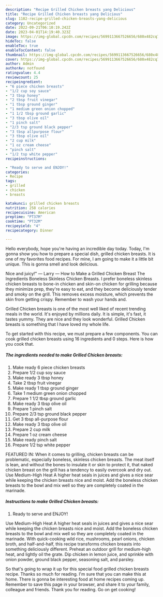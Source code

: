 ```yaml
---
description: "Recipe Grilled Chicken breasts yang Delicious"
title: "Recipe Grilled Chicken breasts yang Delicious"
slug: 1102-recipe-grilled-chicken-breasts-yang-delicious
category: Uncategorized
date: 2022-09-21T06:10:19.242Z
date: 2023-04-01T14:19:40.323Z
image: https://img-global.cpcdn.com/recipes/5699113667526656/680x482cq70/grilled-chicken-breasts-recipe-main-photo.jpg
hideToc: false
enableToc: true
enableTocContent: false
thumbnail: https://img-global.cpcdn.com/recipes/5699113667526656/680x482cq70/grilled-chicken-breasts-recipe-main-photo.jpg
cover: https://img-global.cpcdn.com/recipes/5699113667526656/680x482cq70/grilled-chicken-breasts-recipe-main-photo.jpg
author: Admin
authorAv: notfound
ratingvalue: 4.4
reviewcount: 25
recipeingredient:
- "6 piece chicken breasts"
- "1/2 cup soy sauce"
- "3 tbsp honey"
- "2 tbsp fruit vinegar"
- "1 tbsp ground ginger"
- "1 medium green onion chopped"
- "1 1/2 tbsp ground garlic"
- "3 tbsp olive oil"
- "1 pinch salt"
- "2/3 tsp ground black pepper"
- "3 tbsp allpurpose flour"
- "3 tbsp olive oil"
- "2 cup milk"
- "1 oz cream cheese"
- "pinch salt"
- "1/2 tsp white pepper"
recipeinstructions:

- "Ready to serve and ENJOY!"
categories:
- Recipe
tags:
- grilled
- chicken
- breasts

katakunci: grilled chicken breasts 
nutrition: 258 calories
recipecuisine: American
preptime: "PT37M"
cooktime: "PT32M"
recipeyield: "4"
recipecategory: Dinner

---
```



Hello everybody, hope you're having an incredible day today. Today, I'm gonna show you how to prepare a special dish, grilled chicken breasts. It is one of my favorites food recipes. For mine, I am going to make it a little bit unique. This is gonna smell and look delicious.

Nice and juicy!&#34; — Larry — How to Make a Grilled Chicken Breast The Ingredients Boneless Skinless Chicken Breasts. I prefer boneless skinless chicken breasts to bone-in chicken and skin-on chicken for grilling because they minimize prep, they&#39;re easy to eat, and they become deliciously tender and smoky on the grill. This removes excess moisture, which prevents the skin from getting crispy. Remember to wash your hands and.

Grilled Chicken breasts is one of the most well liked of recent trending meals in the world. It's enjoyed by millions daily. It is simple, it's fast, it tastes yummy. They are nice and they look wonderful. Grilled Chicken breasts is something that I have loved my whole life.


To get started with this recipe, we must prepare a few components. You can cook grilled chicken breasts using 16 ingredients and 0 steps. Here is how you cook that.

<!--inarticleads1-->

##### The ingredients needed to make Grilled Chicken breasts:

1. Make ready 6 piece chicken breasts
1. Prepare 1/2 cup soy sauce
1. Make ready 3 tbsp honey
1. Take 2 tbsp fruit vinegar
1. Make ready 1 tbsp ground ginger
1. Take 1 medium green onion chopped
1. Prepare 1 1/2 tbsp ground garlic
1. Make ready 3 tbsp olive oil
1. Prepare 1 pinch salt
1. Prepare 2/3 tsp ground black pepper
1. Get 3 tbsp all-purpose flour
1. Make ready 3 tbsp olive oil
1. Prepare 2 cup milk
1. Prepare 1 oz cream cheese
1. Make ready pinch salt
1. Prepare 1/2 tsp white pepper


FEATURED IN: When it comes to grilling, chicken breasts can be problematic, especially boneless, skinless chicken breasts. The meat itself is lean, and without the bones to insulate it or skin to protect it, that naked chicken breast on the grill has a tendency to easily overcook and dry out. Use Medium-High Heat A higher heat seals in juices and gives a nice sear while keeping the chicken breasts nice and moist. Add the boneless chicken breasts to the bowl and mix well so they are completely coated in the marinade. 

<!--inarticleads2-->

##### Instructions to make Grilled Chicken breasts:


1. Ready to serve and ENJOY!

Use Medium-High Heat A higher heat seals in juices and gives a nice sear while keeping the chicken breasts nice and moist. Add the boneless chicken breasts to the bowl and mix well so they are completely coated in the marinade. With quick-cooking wild rice, mushrooms, pearl onions, chicken broth, and half-and-half, this recipe transforms chicken breasts into something deliciously different. Preheat an outdoor grill for medium-high heat, and lightly oil the grate. Dip chicken in lemon juice, and sprinkle with onion powder, ground black pepper, seasoning salt, and parsley. 

So that's going to wrap it up for this special food grilled chicken breasts recipe. Thanks so much for reading. I'm sure that you can make this at home. There is gonna be interesting food at home recipes coming up. Remember to save this page in your browser, and share it to your family, colleague and friends. Thank you for reading. Go on get cooking!
